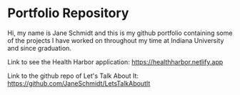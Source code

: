 # Portfolio Repository

Hi, my name is Jane Schmidt and this is my github portfolio containing some of the projects I have worked on throughout my time at Indiana University and since graduation.

Link to see the Health Harbor application: https://healthharbor.netlify.app

Link to the github repo of Let's Talk About It: https://github.com/JaneSchmidt/LetsTalkAboutIt 
